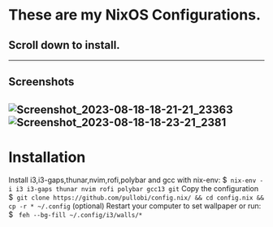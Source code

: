 # These are my NixOS Configurations. 
## Scroll down to install.
----
## Screenshots
![Screenshot_2023-08-18-18-21-21_23363](https://github.com/pullobi/config.nix/assets/52003948/36c9b907-8ec4-4fb2-80e2-9677db658fe9)
![Screenshot_2023-08-18-18-23-21_2381](https://github.com/pullobi/config.nix/assets/52003948/33058bad-9425-4849-bc06-b5a395109cf0)
----
# Installation
Install i3,i3-gaps,thunar,nvim,rofi,polybar and gcc with nix-env:
$``` nix-env -i i3 i3-gaps thunar nvim rofi polybar gcc13 git```
Copy the configuration
$``` git clone https://github.com/pullobi/config.nix/ && cd config.nix && cp -r * ~/.config```
(optional) Restart your computer to set wallpaper or run:
$ ``` feh --bg-fill ~/.config/i3/walls/*```
  
